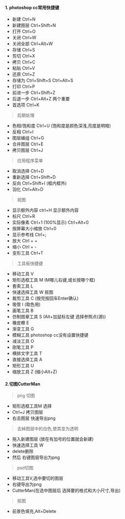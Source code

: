 #### 1. photoshop cc常用快捷键
- 新建 Ctrl+N
- 新建图层 Ctrl+Shift+N
- 打开 Ctrl+O
- 关闭 Ctrl+W
- 关闭全部 Ctrl+Alt+W
- 存储 Ctrl+S
- 剪切 Ctrl+X
- 拷贝 Ctrl+C
- 粘贴 Ctrl+V
- 还原 Ctrl+Z
- 存储为 Ctrl+Shift+S  Ctrl+Alt+S
- 打印 Ctrl+P
- 前进一步 Ctrl+Shift+Z
- 后退一步 Ctrl+Alt+Z   两个重要
- 首选项 Ctrl+K

> 后期处理

- 色相/饱和度  Ctrl+U  (饱和度是颜色深浅,亮度是明暗)
- 反相 Ctrl+I 
- 图层编组 Ctrl+G 
- 合并图层 Ctrl+E
- 拷贝图层 Ctrl+J

> 应用程序菜单

- 取消选择 Ctrl+D
- 重新选择 Ctrl+Shift+D
- 反向 Ctrl+Shift+I (框内框外)
- 羽化 Ctrl+Alt+D

> 视图

- 显示额外内容 ctrl+H 显示额外内容
- 标尺 Ctrl+R
- 实际像素 Ctrl+1 (100%显示) Ctrl+Alt+0
- 按屏幕大小缩放 Ctrl+0
- 显示参考线 Ctrl+;
- 放大  Ctrl + +
- 缩小 Ctrl + -
- 变形工具 Ctrl+T

> 工具板快捷键

- 移动工具 V
- 矩形选框工具 M (M哪儿右键,或长按哪个框)
- 套索工具 L 
- 快速选择工具 W  抠图
- 裁剪工具 C  (按完按回车Enter确认)
- 吸管 I (取色用)
- 画笔工具 B
- 仿制图章工具 S  (Alt+加鼠标左键 选择参照点(源))
- 橡皮檫 E 
- 渐变工具 G
- 模糊工具  photoshop cc没有设置快捷键
- 减淡工具 O
- 刚笔工具 P
- 横排文字工具 T
- 直接选择工具 A
- 矩形工具 U
- 缩放工具 Z  (缩小Alt+Z)

#### 2.切图CutterMan
> png 切图

- 矩形选框工具M 选择
- Ctrl+J 拷贝图层
- 右击图层 快速导出png

> 去掉图层中的白色,使其变为透明

- 拖入新建图层 (放在有加号的位置就会新建)
- 快速选择工具 W 
- delete删除
- 然后 右键图层导出为png

> psd切图

- 移动工具V,选中要切的图层
- 右键导出为png
- CutterMan(在选中图层后 选择要的格式和大小尺寸,导出)


> 抠图

- 前景色填充,Alt+Delete
